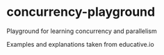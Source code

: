 # concurrency-playground
Playground for learning concurrency and parallelism

Examples and explanations taken from educative.io
